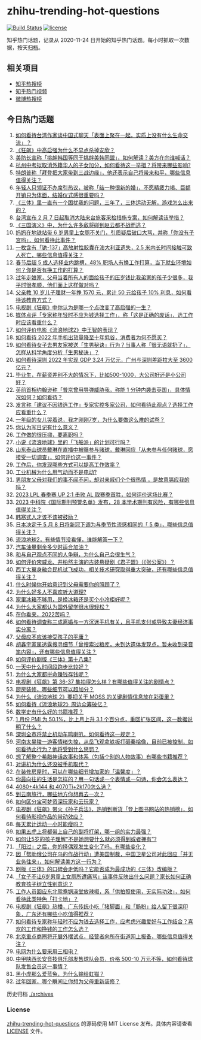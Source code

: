 # zhihu-trending-hot-questions

[![Build Status](https://github.com/justjavac/zhihu-trending-hot-questions/workflows/ci/badge.svg?branch=master)](https://github.com/justjavac/zhihu-trending-hot-questions/actions)
[![license](https://img.shields.io/github/license/justjavac/zhihu-trending-hot-questions)](https://github.com/justjavac/zhihu-trending-hot-questions/blob/master/LICENSE)

知乎热门话题，记录从 2020-11-24
日开始的知乎热门话题。每小时抓取一次数据，按天[归档](./archives)。

## 相关项目

- [知乎热搜榜](https://github.com/justjavac/zhihu-trending-top-search)
- [知乎热门视频](https://github.com/justjavac/zhihu-trending-hot-video)
- [微博热搜榜](https://github.com/justjavac/weibo-trending-hot-search)

## 今日热门话题

<!-- BEGIN -->
<!-- 最后更新时间 Wed Feb 01 2023 08:34:57 GMT+0800 (China Standard Time) -->

1. [如何看待台湾作家谈中国式聊天「表面上聚在一起，实质上没有什么生命交流」？](https://www.zhihu.com/question/580913063)
1. [《狂飙》中高启强为什么不早点杀掉安欣？](https://www.zhihu.com/question/580904390)
1. [美防长宣称「挑衅韩国等同于挑衅美韩同盟」，如何解读？美方在向谁喊话？](https://www.zhihu.com/question/581512405)
1. [杭州中考拟取消外籍华人的子女加分，如何看待这一举措？将带来哪些影响?](https://www.zhihu.com/question/581528106)
1. [特朗普称「拜登把大家带到三战边缘」，他还表示自己将带来和平，哪些信息值得关注？](https://www.zhihu.com/question/581255652)
1. [年轻人只领证不办席引热议，被称「结一种很新的婚」，不愿精疲力竭、巨额开销只为体面，结婚仪式感很重要吗？](https://www.zhihu.com/question/581088220)
1. [《三体》里一直有一个困扰我的问题，三年了，三体运动无解，游戏怎么出来的？](https://www.zhihu.com/question/574854757)
1. [台湾宣布 2 月 7 日起取消大陆来台旅客采检措施专案，如何解读该举措？](https://www.zhihu.com/question/581510935)
1. [《三国演义》中，为什么许多敌将碰到赵云都不战而逃？](https://www.zhihu.com/question/501241464)
1. [妈妈在地铁站带 6 岁男童上女厕不关门，引质疑后破口大骂，并称「你没有子宫吗」，如何看待此事件？](https://www.zhihu.com/question/581423038)
1. [一枚含有「铯-137」高放射性胶囊在澳大利亚遗失，2.5 米内长时间接触可致人死亡，哪些信息值得关注？](https://www.zhihu.com/question/581320656)
1. [春节后超 5 成人选择业内跳槽，48% 职场人有换工作打算，当下就业环境如何？你是否有换工作的打算？](https://www.zhihu.com/question/581329484)
1. [过年走娘家，父母当着所有人的面给孩子的压岁钱比我弟家的孩子少很多，我平时很孝顺，他们面上这样做对吗？](https://www.zhihu.com/question/581197964)
1. [父亲教 10 岁儿子理财一年挣 1570 元，累计 50 元给孩子 10% 利息，如何看待该教育方式？](https://www.zhihu.com/question/581338674)
1. [电视剧《狂飙》中你认为是哪一个点改变了高启强的一生？](https://www.zhihu.com/question/581122615)
1. [媒体点评「专家称年轻时不应为钱选择工作」，称「这是正确的废话」，选工作时应该看重什么？](https://www.zhihu.com/question/581515189)
1. [如何评价电影《流浪地球2》中王智的表现？](https://www.zhihu.com/question/580183941)
1. [如何看待 2022 年手机出货量降至十年低谷，消费者为何不愿买？](https://www.zhihu.com/question/581261452)
1. [如何看待女子去男友家被送「生男秘诀」行为？当事人称「很无语就扔了」，怎样从科学角度分析「生男秘诀」？](https://www.zhihu.com/question/581310177)
1. [如何看待深圳 2022 年实现 GDP 3.24 万亿元，广州与深圳差距拉大至 3600 亿元？](https://www.zhihu.com/question/581040923)
1. [毕业生，在薪资差别不大的情况下，比如500-1000，大公司好还是小公司好？](https://www.zhihu.com/question/577284000)
1. [英前首相约翰逊称「普京曾用导弹威胁我，称能 1 分钟内袭击英国」，具体情况如何？如何看待？](https://www.zhihu.com/question/581317542)
1. [发言称「建议不因钱选工作」专家实控多家公司，如何看待此观点？选择工作应看重什么？](https://www.zhihu.com/question/581412870)
1. [一年级的女儿哭着说，我才刚刚7岁，为什么要做这么难的试卷？](https://www.zhihu.com/question/581155237)
1. [你认为写日记有什么意义？](https://www.zhihu.com/question/578669354)
1. [工作做的很压抑，要离职吗？](https://www.zhihu.com/question/581390004)
1. [小说《流浪地球》里的「飞船派」的计划可行吗？](https://www.zhihu.com/question/580758731)
1. [山东泰山球员戴琳在直播中被曝参与赌球，戴琳回应「从未参与任何赌球，愿接受一切调查」，如何评价这一事件？](https://www.zhihu.com/question/581371557)
1. [工作后，你发现哪些方式可以提高工作效率？](https://www.zhihu.com/question/42470807)
1. [工业机械为什么用气动而不是电动?](https://www.zhihu.com/question/342598633)
1. [男朋友父母对我们的事不闻不问，却对亲戚们个个很热情 ，是故意膈应我的吗？](https://www.zhihu.com/question/573865387)
1. [2023 LPL 春季赛 UP 2:1 击败 AL 取赛季首胜，如何评价这场比赛？](https://www.zhihu.com/question/581527246)
1. [2023 中科院《国际期刊预警名单》发布，28 本学术期刊有风险，有哪些信息值得关注？](https://www.zhihu.com/question/581375556)
1. [韩寒式人才该不该被鼓励？](https://www.zhihu.com/question/581106629)
1. [日本决定于 5 月 8 日将新冠下调为与季节性流感相同的「 5 类」，哪些信息值得关注？](https://www.zhihu.com/question/580800579)
1. [流浪地球2，有些情节没看懂，谁能解答一下？](https://www.zhihu.com/question/580359331)
1. [汽车油量剩余多少时适合加油？](https://www.zhihu.com/question/569469560)
1. [和与自己观点不同的人争辩，为什么自己会很生气？](https://www.zhihu.com/question/578922652)
1. [如何评价宋威龙、井柏然主演的古装悬疑剧《君子盟》（《张公案》）？](https://www.zhihu.com/question/581269414)
1. [西工大翼身融合民机试飞成功，相关技术研究取得重大突破，还有哪些信息值得关注？](https://www.zhihu.com/question/581423561)
1. [什么时候你开始意识到父母需要你的照顾了？](https://www.zhihu.com/question/489379754)
1. [为什么好多人不喜欢听大道理?](https://www.zhihu.com/question/22253738)
1. [家里冰箱不够用，是换冰箱还是买个小冷柜好呢？](https://www.zhihu.com/question/332833652)
1. [为什么大家都认为国外留学很水很轻松？](https://www.zhihu.com/question/580643256)
1. [在你看来，2022苦吗？](https://www.zhihu.com/question/579001981)
1. [如何看待调查称三成离婚与一方沉迷手机有关，且手机支付或导致夫妻经济事实分离？](https://www.zhihu.com/question/581236024)
1. [父母应不应该接受孩子的平庸？](https://www.zhihu.com/question/577649830)
1. [胡鑫宇家属透露搜寻细节「曾搜索过粮库，未到达遗体发现点，暂未收到录音笔内容」，还有哪些信息值得关注？](https://www.zhihu.com/question/581407803)
1. [如何评价剧版《三体》第十八集?](https://www.zhihu.com/question/581544236)
1. [一天中什么时间段跑步比较好？](https://www.zhihu.com/question/576777465)
1. [为什么大家都拼命赚钱存钱呢？](https://www.zhihu.com/question/576972251)
1. [电视剧《狂飙》第 36-37 集拍得怎么样？有哪些值得关注的剧情点？](https://www.zhihu.com/question/580867259)
1. [厨房装修，哪些细节可以超加分？](https://www.zhihu.com/question/455637837)
1. [为什么《流浪地球 2》要把关于 MOSS 的关键剧情信息放在彩蛋里？](https://www.zhihu.com/question/580374161)
1. [如何看待《流浪地球2》周边众筹破亿？](https://www.zhihu.com/question/581287265)
1. [数学史有什么好的书籍推荐？](https://www.zhihu.com/question/575481608)
1. [1 月份 PMI 为 50.1%，比上月上升 3.1 个百分点，重回扩张区间，这一数据说明了什么？](https://www.zhihu.com/question/581442356)
1. [深圳全市将禁止机动车鸣喇叭，如何看待这一规定？](https://www.zhihu.com/question/581317558)
1. [河南太昊陵一游客情绪失控，从岳飞观拿铁板打砸秦桧像，目前已被控制，如何看待此行为？他将受到什么惩罚？](https://www.zhihu.com/question/581423763)
1. [想了解整个希腊神话故事和体系（包括个别的人物故事）有哪些书籍推荐？](https://www.zhihu.com/question/570563898)
1. [对讲机为什么还没被手机取代？](https://www.zhihu.com/question/572743422)
1. [在装修房屋时，可以在哪些细节增加家的「温馨度」？](https://www.zhihu.com/question/581144150)
1. [你最向往的生活是怎样的？用一句话或一个表情或一句诗，你会怎么表达？](https://www.zhihu.com/question/581220711)
1. [4080+4k144 和 4070Ti+2k170怎么选？](https://www.zhihu.com/question/580684921)
1. [到云南旅行，哪些地方你想再去一次？](https://www.zhihu.com/question/576215262)
1. [如何区分宝可梦资深玩家和云玩家？](https://www.zhihu.com/question/505606953)
1. [电视剧《狂飙》带火《孙子兵法》，热销到断货「登上图书网站的热销榜」，如何看待影视作品的带动效应？](https://www.zhihu.com/question/581310233)
1. [每天累计运动一小时能瘦吗？](https://www.zhihu.com/question/576661970)
1. [如果五虎上将都带上自己的副将打架，哪一组的实力最强？](https://www.zhihu.com/question/554530796)
1. [如何让5岁的孩子理解“不是她想要什么就必须得到或者拥有”?](https://www.zhihu.com/question/440219401)
1. [「阳过」之后，你的择偶观发生变化了吗，有哪些变化？](https://www.zhihu.com/question/579007306)
1. [因「帮助俄公司在乌的作战行动」遭美国制裁，中国卫星公司对此回应「并无业务往来」，如何解读美方这一行为？](https://www.zhihu.com/question/581272789)
1. [剧版《三体》的口碑会走低吗？它能否成为最成功的《三体》改编版？](https://www.zhihu.com/question/579077898)
1. [「女子不让6岁男童上女厕所遭痛骂」该事件反映出什么问题？家长如何正确教育孩子树立性别意识？](https://www.zhihu.com/question/581428354)
1. [工作人员回应东北鸳鸯锅澡堂放辣椒，系「供拍照使用，无实际功效」，如何看待此类特色「打卡地」？](https://www.zhihu.com/question/580974942)
1. [电视剧《狂飙》热播，广东传统小吃「猪脚面」和「肠粉」给人留下很深印象，广东还有哪些小吃值得推荐？](https://www.zhihu.com/question/581175337)
1. [如何看待专家称年轻时不应为钱去选择工作，应考虑兴趣爱好与工作结合？喜欢的工作和挣钱的工作怎么选？](https://www.zhihu.com/question/581418574)
1. [北京重点商圈将开展外摆试点，经营者向所在街道网上报备，哪些信息值得关注？](https://www.zhihu.com/question/581339099)
1. [电网为什么要采用三相电？](https://www.zhihu.com/question/580240092)
1. [中甲陕西长安竞技俱乐部发售球队会员，价格 500-10 万元不等，如何看待球队发售会员这一事情？](https://www.zhihu.com/question/581330516)
1. [黑小虎那么爱蓝兔，为什么输给虹猫？](https://www.zhihu.com/question/377815062)
1. [过年回家，哪个瞬间让你想为父母重新装修？](https://www.zhihu.com/question/580955161)

<!-- END -->

历史归档 [./archives](./archives)

### License

[zhihu-trending-hot-questions](https://github.com/justjavac/zhihu-trending-hot-questions)
的源码使用 MIT License 发布。具体内容请查看 [LICENSE](./LICENSE) 文件。
